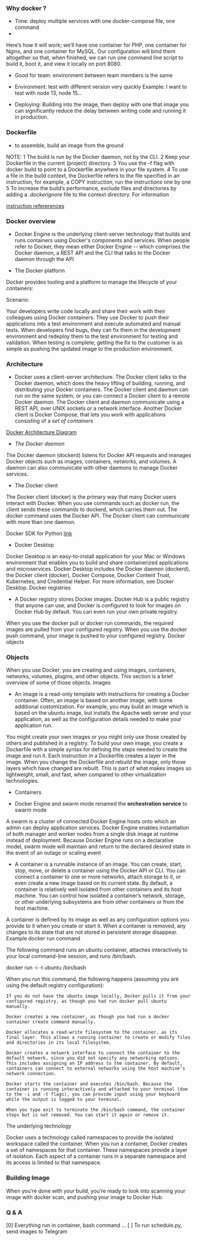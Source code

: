 
### Why docker ?

- Time: deploy multiple services with one docker-compose file, one command
- 
Here’s how it will work; we’ll have one container for PHP, one container for
Nginx, and one container for MySQL. Our configuration will bind them altogether
so that, when finished, we can run one command line script to build it, boot
it, and view it locally on port 8080.

- Good for team: environment between team members is the same

- Environment: test with different version very quickly
Example: I want to test with node 13, node 15...

- Deploying: Building into the image, then deploy with one that image
you can significantly reduce the delay between writing code and running it in production.

### Dockerfile

- to assemble, build an image from the ground

NOTE:
1 The build is run by the Docker daemon, not by the CLI.
2 Keep your Dockerfile in the current (project) directory.
3 You use the -f flag with docker build to point to a Dockerfile anywhere in your file system.
4 To use a file in the build context, the Dockerfile refers to the file
specified in an instruction, for example, a COPY instruction, run the instructions one by one
5 To increase the build’s performance, exclude files and directories by
adding a *.dockerignore* file to the context directory. For information

[instruction refererences](https://docs.docker.com/engine/reference/builder/)

### Docker overview


- Docker Engine is the underlying client-server technology that builds and runs containers using Docker's components and services. 
When people refer to Docker, they mean either Docker Engine -- 
which comprises the Docker daemon, a REST API and the CLI that talks to the Docker daemon through the API

- The Docker platform

Docker provides tooling and a platform to manage the lifecycle of your containers:

Scenario:

Your developers write code locally and share their work with their colleagues using Docker containers.
They use Docker to push their applications into a test environment and execute automated and manual tests.
When developers find bugs, they can fix them in the development environment and redeploy them to the test environment for testing and validation.
When testing is complete, getting the fix to the customer is as simple as pushing the updated image to the production environment.

### Architecture

- Docker uses a client-server architecture. The Docker client talks to the Docker daemon, which does the heavy lifting of building, running, and distributing your Docker containers. 
The Docker client and daemon can run on the same system, or you can connect a Docker client to a remote Docker daemon. The Docker client and daemon communicate using a REST API, over UNIX sockets or a network interface. 
Another Docker client is Docker Compose, that lets you work with applications consisting of a *set of containers*

[Docker Architecture Diagram](https://docs.docker.com/engine/images/architecture.svg)

- *The Docker daemon*

The Docker daemon (dockerd) listens for Docker API requests and manages Docker objects such as images, containers, networks, and volumes. A daemon can also communicate with other daemons to manage Docker services.

- The Docker client

The Docker client (docker) is the primary way that many Docker users interact with Docker. 
When you use commands such as docker run, the client sends these commands to dockerd, which carries them out. The docker command uses the Docker API. The Docker client can communicate with more than one daemon.

Docker SDK for Python [link](https://github.com/docker/docker-py)

- Docker Desktop

Docker Desktop is an easy-to-install application for your Mac or Windows environment that enables you to build and share containerized applications and microservices. Docker Desktop includes the Docker daemon (dockerd), the Docker client (docker), Docker Compose, Docker Content Trust, Kubernetes, and Credential Helper. For more information, see Docker Desktop.
Docker registries

- A Docker registry stores Docker images. Docker Hub is a public registry that anyone can use, and Docker is configured to look for images on Docker Hub by default. You can even run your own private registry.

When you use the docker pull or docker run commands, the required images are pulled from your configured registry. When you use the docker push command, your image is pushed to your configured registry.
Docker objects

### Objects

When you use Docker, you are creating and using images, containers, networks, volumes, plugins, and other objects. 
This section is a brief overview of some of those objects.
Images

- An image is a read-only template with instructions for creating a Docker container. Often, an image is based on another image, with some additional customization. 
For example, you may build an image which is based on the ubuntu image, but installs the Apache web server and your application, as well as the configuration details needed to make your application run.

You might create your own images or you might only use those created by others and published in a registry. To build your own image, you create a Dockerfile with a simple syntax for defining the steps needed to create the image and run it. Each instruction in a Dockerfile creates a layer in the image. When you change the Dockerfile and rebuild the image, only those layers which have changed are rebuilt. This is part of what makes images so lightweight, small, and fast, when compared to other virtualization technologies.

- Containers

- Docker Engine and swarm mode
  renamed the **orchestration service** to swarm mode

A swarm is a cluster of connected Docker Engine hosts onto which an admin can deploy application services. 
Docker Engine enables instantiation of both manager and worker nodes from a single disk image at runtime instead of deployment. 
Because Docker Engine runs on a declarative model, 
swarm mode will maintain and return to the declared desired state in the event of an outage or scaling event

- A container is a runnable instance of an image. You can create, start, stop, move, or delete a container using the Docker API or CLI. You can connect a container to one or more networks, attach storage to it, or even create a new image based on its current state.
By default, a container is relatively well isolated from other containers and its host machine. You can control how isolated a container’s network, storage, or other underlying subsystems are from other containers or from the host machine.

A container is defined by its image as well as any configuration options you provide to it when you create or start it. When a container is removed, any changes to its state that are not stored in persistent storage disappear.
Example docker run command

The following command runs an ubuntu container, attaches interactively to your local command-line session, and runs /bin/bash.

 docker run -i -t ubuntu /bin/bash

When you run this command, the following happens (assuming you are using the default registry configuration):

    If you do not have the ubuntu image locally, Docker pulls it from your configured registry, as though you had run docker pull ubuntu manually.

    Docker creates a new container, as though you had run a docker container create command manually.

    Docker allocates a read-write filesystem to the container, as its final layer. This allows a running container to create or modify files and directories in its local filesystem.

    Docker creates a network interface to connect the container to the default network, since you did not specify any networking options. This includes assigning an IP address to the container. By default, containers can connect to external networks using the host machine’s network connection.

    Docker starts the container and executes /bin/bash. Because the container is running interactively and attached to your terminal (due to the -i and -t flags), you can provide input using your keyboard while the output is logged to your terminal.

    When you type exit to terminate the /bin/bash command, the container stops but is not removed. You can start it again or remove it.

The underlying technology

Docker uses a technology called namespaces to provide the isolated workspace called the container. When you run a container, 
Docker creates a set of namespaces for that container.
These namespaces provide a layer of isolation. Each aspect of a container runs in a separate namespace and its access is limited to that namespace.

### Building Image

When you’re done with your build, 
you’re ready to look into scanning your image with docker scan, 
and pushing your image to Docker Hub.

### Q & A

[0] Everything run in container, bash command ...
[ ] To run schedule.py, send images to Telegram
